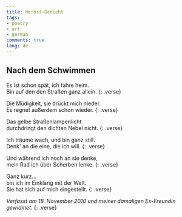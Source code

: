 ```yaml
---
title: Herbst-Gedicht
tags:
- poetry
- art
- german
comments: true
lang: de
---
```


## Nach dem Schwimmen

Es ist schon spät, ich fahre heim.   
Bin auf den den Straßen ganz allein.
{: .verse}

Die Müdigkeit, sie drückt mich nieder.   
Es regnet außerdem schon wieder.
{: .verse}

Das gelbe Straßenlampenlicht   
durchdringt den dichten Nebel nicht.
{: .verse}

Ich träume wach, und bin ganz still.   
Denk' an die eine, die ich will.
{: .verse}

Und während ich noch an sie denke,   
mein Rad ich über Scherben lenke.
{: .verse}

Ganz kurz…   
bin ich im Einklang mit der Welt.   
Sie hat sich auf mich eingestellt.
{: .verse}

*Verfasst am 18. November 2010 und meiner damaligen Ex-Freundin gewidmet.*
{: .verse}
